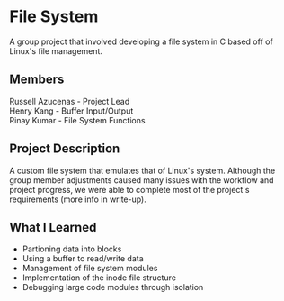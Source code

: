 # File System
A group project that involved developing a file system in C based off of Linux's file management.

## Members
Russell Azucenas - Project Lead  
Henry Kang - Buffer Input/Output  
Rinay Kumar - File System Functions  

## Project Description
A custom file system that emulates that of Linux's system. Although the group member adjustments caused many issues with the workflow and project progress, we were able to complete most of the project's requirements (more info in write-up).

## What I Learned
- Partioning data into blocks
- Using a buffer to read/write data
- Management of file system modules
- Implementation of the inode file structure
- Debugging large code modules through isolation

